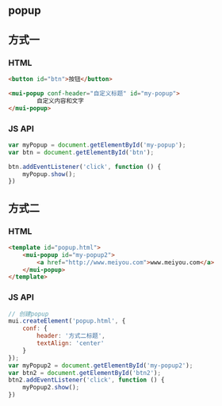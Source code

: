 ## popup

## 方式一
### HTML
```html
<button id="btn">按钮</button>

<mui-popup conf-header="自定义标题" id="my-popup">
        自定义内容和文字
</mui-popup>
```

### JS API
```javascript
var myPopup = document.getElementById('my-popup');
var btn = document.getElementById('btn');

btn.addEventListener('click', function () {
    myPopup.show();
})

```
## 方式二
### HTML
```html
<template id="popup.html">
    <mui-popup id="my-popup2">
        <a href="http://www.meiyou.com">www.meiyou.com</a>
    </mui-popup>
</template>
```
### JS API
```javascript
// 创建popup
mui.createElement('popup.html', {
    conf: {
        header: '方式二标题',
        textAlign: 'center'
    }
});
var myPopup2 = document.getElementById('my-popup2');
var btn2 = document.getElementById('btn2');
btn2.addEventListener('click', function () {
    myPopup2.show();
})
```